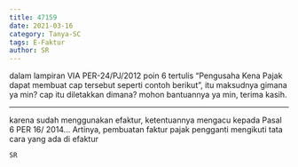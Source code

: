 ```yaml
---
title: 47159
date: 2021-03-16
category: Tanya-SC
tags: E-Faktur
author: SR
---
```


dalam lampiran VIA PER-24/PJ/2012 poin 6 tertulis “Pengusaha Kena Pajak dapat membuat cap tersebut seperti contoh berikut”, itu maksudnya gimana ya min? cap itu diletakkan dimana? mohon bantuannya ya min, terima kasih.

---

karena sudah menggunakan efaktur, ketentuannya mengacu kepada Pasal 6 PER 16/ 2014... Artinya, pembuatan faktur pajak pengganti mengikuti tata cara yang ada di efaktur

`SR`

